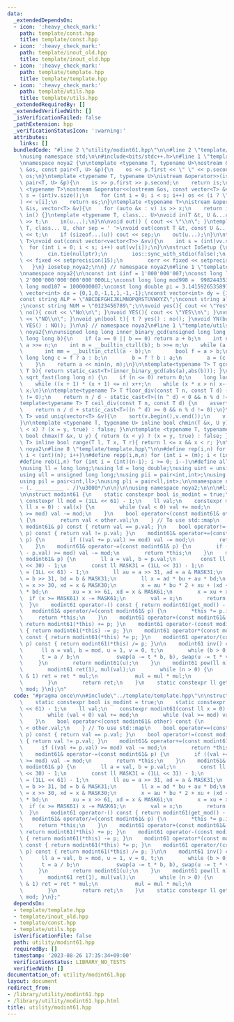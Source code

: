 ```yaml
---
data:
  _extendedDependsOn:
  - icon: ':heavy_check_mark:'
    path: template/const.hpp
    title: template/const.hpp
  - icon: ':heavy_check_mark:'
    path: template/inout_old.hpp
    title: template/inout_old.hpp
  - icon: ':heavy_check_mark:'
    path: template/template.hpp
    title: template/template.hpp
  - icon: ':heavy_check_mark:'
    path: template/utils.hpp
    title: template/utils.hpp
  _extendedRequiredBy: []
  _extendedVerifiedWith: []
  _isVerificationFailed: false
  _pathExtension: hpp
  _verificationStatusIcon: ':warning:'
  attributes:
    links: []
  bundledCode: "#line 2 \"utility/modint61.hpp\"\n\n#line 2 \"template/template.hpp\"\
    \nusing namespace std;\n\n#include<bits/stdc++.h>\n#line 1 \"template/inout_old.hpp\"\
    \nnamespace noya2 {\n\ntemplate <typename T, typename U>\nostream &operator<<(ostream\
    \ &os, const pair<T, U> &p){\n    os << p.first << \" \" << p.second;\n    return\
    \ os;\n}\ntemplate <typename T, typename U>\nistream &operator>>(istream &is,\
    \ pair<T, U> &p){\n    is >> p.first >> p.second;\n    return is;\n}\n\ntemplate\
    \ <typename T>\nostream &operator<<(ostream &os, const vector<T> &v){\n    int\
    \ s = (int)v.size();\n    for (int i = 0; i < s; i++) os << (i ? \" \" : \"\"\
    ) << v[i];\n    return os;\n}\ntemplate <typename T>\nistream &operator>>(istream\
    \ &is, vector<T> &v){\n    for (auto &x : v) is >> x;\n    return is;\n}\n\nvoid\
    \ in() {}\ntemplate <typename T, class... U>\nvoid in(T &t, U &...u){\n    cin\
    \ >> t;\n    in(u...);\n}\n\nvoid out() { cout << \"\\n\"; }\ntemplate <typename\
    \ T, class... U, char sep = ' '>\nvoid out(const T &t, const U &...u){\n    cout\
    \ << t;\n    if (sizeof...(u)) cout << sep;\n    out(u...);\n}\n\ntemplate<typename\
    \ T>\nvoid out(const vector<vector<T>> &vv){\n    int s = (int)vv.size();\n  \
    \  for (int i = 0; i < s; i++) out(vv[i]);\n}\n\nstruct IoSetup {\n    IoSetup(){\n\
    \        cin.tie(nullptr);\n        ios::sync_with_stdio(false);\n        cout\
    \ << fixed << setprecision(15);\n        cerr << fixed << setprecision(7);\n \
    \   }\n} iosetup_noya2;\n\n} // namespace noya2\n#line 1 \"template/const.hpp\"\
    \nnamespace noya2{\n\nconst int iinf = 1'000'000'007;\nconst long long linf =\
    \ 2'000'000'000'000'000'000LL;\nconst long long mod998 =  998244353;\nconst long\
    \ long mod107 = 1000000007;\nconst long double pi = 3.14159265358979323;\nconst\
    \ vector<int> dx = {0,1,0,-1,1,1,-1,-1};\nconst vector<int> dy = {1,0,-1,0,1,-1,-1,1};\n\
    const string ALP = \"ABCDEFGHIJKLMNOPQRSTUVWXYZ\";\nconst string alp = \"abcdefghijklmnopqrstuvwxyz\"\
    ;\nconst string NUM = \"0123456789\";\n\nvoid yes(){ cout << \"Yes\\n\"; }\nvoid\
    \ no(){ cout << \"No\\n\"; }\nvoid YES(){ cout << \"YES\\n\"; }\nvoid NO(){ cout\
    \ << \"NO\\n\"; }\nvoid yn(bool t){ t ? yes() : no(); }\nvoid YN(bool t){ t ?\
    \ YES() : NO(); }\n\n} // namespace noya2\n#line 1 \"template/utils.hpp\"\nnamespace\
    \ noya2{\n\nunsigned long long inner_binary_gcd(unsigned long long a, unsigned\
    \ long long b){\n    if (a == 0 || b == 0) return a + b;\n    int n = __builtin_ctzll(a);\
    \ a >>= n;\n    int m = __builtin_ctzll(b); b >>= m;\n    while (a != b) {\n \
    \       int mm = __builtin_ctzll(a - b);\n        bool f = a > b;\n        unsigned\
    \ long long c = f ? a : b;\n        b = f ? b : a;\n        a = (c - b) >> mm;\n\
    \    }\n    return a << min(n, m);\n}\n\ntemplate<typename T> T gcd_fast(T a,\
    \ T b){ return static_cast<T>(inner_binary_gcd(abs(a),abs(b))); }\n\nlong long\
    \ sqrt_fast(long long n) {\n    if (n <= 0) return 0;\n    long long x = sqrt(n);\n\
    \    while ((x + 1) * (x + 1) <= n) x++;\n    while (x * x > n) x--;\n    return\
    \ x;\n}\n\ntemplate<typename T> T floor_div(const T n, const T d) {\n    assert(d\
    \ != 0);\n    return n / d - static_cast<T>((n ^ d) < 0 && n % d != 0);\n}\n\n\
    template<typename T> T ceil_div(const T n, const T d) {\n    assert(d != 0);\n\
    \    return n / d + static_cast<T>((n ^ d) >= 0 && n % d != 0);\n}\n\ntemplate<typename\
    \ T> void uniq(vector<T> &v){\n    sort(v.begin(),v.end());\n    v.erase(unique(v.begin(),v.end()),v.end());\n\
    }\n\ntemplate <typename T, typename U> inline bool chmin(T &x, U y) { return (y\
    \ < x) ? (x = y, true) : false; }\n\ntemplate <typename T, typename U> inline\
    \ bool chmax(T &x, U y) { return (x < y) ? (x = y, true) : false; }\n\ntemplate<typename\
    \ T> inline bool range(T l, T x, T r){ return l <= x && x < r; }\n\n} // namespace\
    \ noya2\n#line 8 \"template/template.hpp\"\n\n#define rep(i,n) for (int i = 0;\
    \ i < (int)(n); i++)\n#define repp(i,m,n) for (int i = (m); i < (int)(n); i++)\n\
    #define reb(i,n) for (int i = (int)(n-1); i >= 0; i--)\n#define all(v) (v).begin(),(v).end()\n\
    \nusing ll = long long;\nusing ld = long double;\nusing uint = unsigned int;\n\
    using ull = unsigned long long;\nusing pii = pair<int,int>;\nusing pll = pair<ll,ll>;\n\
    using pil = pair<int,ll>;\nusing pli = pair<ll,int>;\n\nnamespace noya2{\n\n/*\u3000\
    ~ (. _________ . /)\u3000*/\n\n}\n\nusing namespace noya2;\n\n\n#line 4 \"utility/modint61.hpp\"\
    \n\nstruct modint61 {\n    static constexpr bool is_modint = true;\n    static\
    \ constexpr ll mod = (1LL << 61) - 1;\n    ll val;\n    constexpr modint61(const\
    \ ll x = 0) : val(x) {\n        while (val < 0) val += mod;\n        while (val\
    \ >= mod) val -= mod;\n    }\n    bool operator<(const modint61& other) const\
    \ {\n        return val < other.val;\n    } // To use std::map\n    bool operator==(const\
    \ modint61& p) const { return val == p.val; }\n    bool operator!=(const modint61&\
    \ p) const { return val != p.val; }\n    modint61& operator+=(const modint61&\
    \ p) {\n        if ((val += p.val) >= mod) val -= mod;\n        return *this;\n\
    \    }\n    modint61& operator-=(const modint61& p) {\n        if ((val += mod\
    \ - p.val) >= mod) val -= mod;\n        return *this;\n    }\n    modint61& operator*=(const\
    \ modint61& p) {\n        ll a = val, b = p.val;\n        const ll MASK30 = (1LL\
    \ << 30) - 1;\n        const ll MASK31 = (1LL << 31) - 1;\n        const ll MASK61\
    \ = (1LL << 61) - 1;\n        ll au = a >> 31, ad = a & MASK31;\n        ll bu\
    \ = b >> 31, bd = b & MASK31;\n        ll x = ad * bu + au * bd;\n        ll xu\
    \ = x >> 30, xd = x & MASK30;\n        x = au * bu * 2 + xu + (xd << 31) + ad\
    \ * bd;\n        xu = x >> 61, xd = x & MASK61;\n        x = xu + xd;\n      \
    \  if (x >= MASK61) x -= MASK61;\n        val = x;\n        return *this;\n  \
    \  }\n    modint61 operator-() const { return modint61(get_mod() - val); }\n \
    \   modint61& operator/=(const modint61& p) {\n        *this *= p.inv();\n   \
    \     return *this;\n    }\n    modint61 operator+(const modint61& p) const {\
    \ return modint61(*this) += p; }\n    modint61 operator-(const modint61& p) const\
    \ { return modint61(*this) -= p; }\n    modint61 operator*(const modint61& p)\
    \ const { return modint61(*this) *= p; }\n    modint61 operator/(const modint61&\
    \ p) const { return modint61(*this) /= p; }\n\n    modint61 inv() const {\n  \
    \      ll a = val, b = mod, u = 1, v = 0, t;\n        while (b > 0) {\n      \
    \      t = a / b;\n            swap(a -= t * b, b), swap(u -= t * v, v);\n   \
    \     }\n        return modint61(u);\n    }\n    modint61 pow(ll n) const {\n\
    \        modint61 ret(1), mul(val);\n        while (n > 0) {\n            if (n\
    \ & 1) ret = ret * mul;\n            mul = mul * mul;\n            n >>= 1;\n\
    \        }\n        return ret;\n    }\n    static constexpr ll get_mod() { return\
    \ mod; }\n};\n"
  code: "#pragma once\n\n#include\"../template/template.hpp\"\n\nstruct modint61 {\n\
    \    static constexpr bool is_modint = true;\n    static constexpr ll mod = (1LL\
    \ << 61) - 1;\n    ll val;\n    constexpr modint61(const ll x = 0) : val(x) {\n\
    \        while (val < 0) val += mod;\n        while (val >= mod) val -= mod;\n\
    \    }\n    bool operator<(const modint61& other) const {\n        return val\
    \ < other.val;\n    } // To use std::map\n    bool operator==(const modint61&\
    \ p) const { return val == p.val; }\n    bool operator!=(const modint61& p) const\
    \ { return val != p.val; }\n    modint61& operator+=(const modint61& p) {\n  \
    \      if ((val += p.val) >= mod) val -= mod;\n        return *this;\n    }\n\
    \    modint61& operator-=(const modint61& p) {\n        if ((val += mod - p.val)\
    \ >= mod) val -= mod;\n        return *this;\n    }\n    modint61& operator*=(const\
    \ modint61& p) {\n        ll a = val, b = p.val;\n        const ll MASK30 = (1LL\
    \ << 30) - 1;\n        const ll MASK31 = (1LL << 31) - 1;\n        const ll MASK61\
    \ = (1LL << 61) - 1;\n        ll au = a >> 31, ad = a & MASK31;\n        ll bu\
    \ = b >> 31, bd = b & MASK31;\n        ll x = ad * bu + au * bd;\n        ll xu\
    \ = x >> 30, xd = x & MASK30;\n        x = au * bu * 2 + xu + (xd << 31) + ad\
    \ * bd;\n        xu = x >> 61, xd = x & MASK61;\n        x = xu + xd;\n      \
    \  if (x >= MASK61) x -= MASK61;\n        val = x;\n        return *this;\n  \
    \  }\n    modint61 operator-() const { return modint61(get_mod() - val); }\n \
    \   modint61& operator/=(const modint61& p) {\n        *this *= p.inv();\n   \
    \     return *this;\n    }\n    modint61 operator+(const modint61& p) const {\
    \ return modint61(*this) += p; }\n    modint61 operator-(const modint61& p) const\
    \ { return modint61(*this) -= p; }\n    modint61 operator*(const modint61& p)\
    \ const { return modint61(*this) *= p; }\n    modint61 operator/(const modint61&\
    \ p) const { return modint61(*this) /= p; }\n\n    modint61 inv() const {\n  \
    \      ll a = val, b = mod, u = 1, v = 0, t;\n        while (b > 0) {\n      \
    \      t = a / b;\n            swap(a -= t * b, b), swap(u -= t * v, v);\n   \
    \     }\n        return modint61(u);\n    }\n    modint61 pow(ll n) const {\n\
    \        modint61 ret(1), mul(val);\n        while (n > 0) {\n            if (n\
    \ & 1) ret = ret * mul;\n            mul = mul * mul;\n            n >>= 1;\n\
    \        }\n        return ret;\n    }\n    static constexpr ll get_mod() { return\
    \ mod; }\n};"
  dependsOn:
  - template/template.hpp
  - template/inout_old.hpp
  - template/const.hpp
  - template/utils.hpp
  isVerificationFile: false
  path: utility/modint61.hpp
  requiredBy: []
  timestamp: '2023-08-26 17:35:34+09:00'
  verificationStatus: LIBRARY_NO_TESTS
  verifiedWith: []
documentation_of: utility/modint61.hpp
layout: document
redirect_from:
- /library/utility/modint61.hpp
- /library/utility/modint61.hpp.html
title: utility/modint61.hpp
---
```

